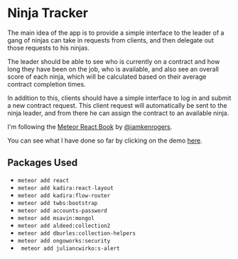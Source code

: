 # Ninja Tracker

The main idea of the app is to provide a simple interface to the leader of a gang of ninjas can take in requests from clients, and then delegate out those requests to his ninjas.

The leader should be able to see who is currently on a contract and how long they have been on the job, who is available, and also see an overall score of each ninja, which will be calculated based on their average contract completion times.

In addition to this, clients should have a simple interface to log in and submit a new contract request. This client request will automatically be sent to the ninja leader, and from there he can assign the contract to an available ninja.

I'm following the [Meteor React Book](http://kenrogers.co/meteor-react/) by [@iamkenrogers](https://twitter.com/iamkenrogers).

You can see what I have done so far by clicking on the demo [here](http://ninjatrackr.meteor.com/).


## Packages Used

+ ```meteor add react```
+ ```meteor add kadira:react-layout```
+ ```meteor add kadira:flow-router```
+ ```meteor add twbs:bootstrap```
+ ```meteor add accounts-password```
+ ```meteor add msavin:mongol```
+ ```meteor add aldeed:collection2```
+ ```meteor add dburles:collection-helpers```
+ ```meteor add ongoworks:security```
+ ``` meteor add juliancwirko:s-alert```
